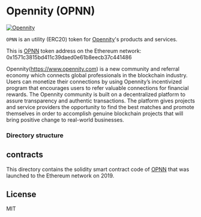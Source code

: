 # Opennity (OPNN)

[![Opennity](https://www.opennity.com/images/opennityweblogo1.png)](https://www.opennity.com)

`OPNN` is an utility (ERC20) token for [Opennity](https://www.opennity.com)'s products and services.

This is [OPNN](https://etherscan.io/token/0xa829f97373069ee5d23175e4105df8fd49238be7) token address on the Ethereum network: 0x1571c3815bd411c39daed0e61b8eecb37c441486

Opennity(https://www.opennity.com) is a new community and referral economy which connects global professionals in the blockchain industry. Users can monetize their connections by using Opennity’s incentivized program that encourages users to refer valuable connections for financial rewards. The Opennity community is built on a decentralized platform to assure transparency and authentic transactions. The platform gives projects and service providers the opportunity to find the best matches and promote themselves in order to accomplish genuine blockchain projects that will bring positive change to real-world businesses.

### Directory structure 

## contracts

This directory contains the solidity smart contract code of [OPNN](https://etherscan.io/address/0xa829f97373069ee5d23175e4105df8fd49238be7) that was launched to the Ethereum network on 2019.  

License
----

MIT
